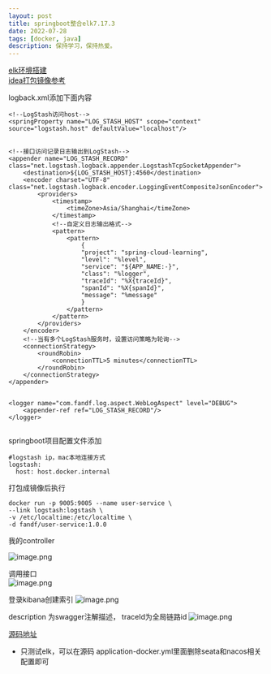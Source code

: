 ```yaml
---
layout: post
title: springboot整合elk7.17.3
date: 2022-07-28
tags: [docker, java]
description: 保持学习，保持热爱。
---
```


[elk环境搭建](http://fandf.top/2022/07/10/IDEA%E6%89%93%E5%8C%85docker%E9%95%9C%E5%83%8F/) \
[idea打包镜像参考](http://fandf.top/2022/07/28/IDEA%E6%89%93%E5%8C%85docker%E9%95%9C%E5%83%8F/)


logback.xml添加下面内容
```
<!--LogStash访问host-->
<springProperty name="LOG_STASH_HOST" scope="context" source="logstash.host" defaultValue="localhost"/>


<!--接口访问记录日志输出到LogStash-->
<appender name="LOG_STASH_RECORD" class="net.logstash.logback.appender.LogstashTcpSocketAppender">
    <destination>${LOG_STASH_HOST}:4560</destination>
    <encoder charset="UTF-8" class="net.logstash.logback.encoder.LoggingEventCompositeJsonEncoder">
        <providers>
            <timestamp>
                <timeZone>Asia/Shanghai</timeZone>
            </timestamp>
            <!--自定义日志输出格式-->
            <pattern>
                <pattern>
                    {
                    "project": "spring-cloud-learning",
                    "level": "%level",
                    "service": "${APP_NAME:-}",
                    "class": "%logger",
                    "traceId": "%X{traceId}",
                    "spanId": "%X{spanId}",
                    "message": "%message"
                    }
                </pattern>
            </pattern>
        </providers>
    </encoder>
    <!--当有多个LogStash服务时，设置访问策略为轮询-->
    <connectionStrategy>
        <roundRobin>
            <connectionTTL>5 minutes</connectionTTL>
        </roundRobin>
    </connectionStrategy>
</appender>


<logger name="com.fandf.log.aspect.WebLogAspect" level="DEBUG">
    <appender-ref ref="LOG_STASH_RECORD"/>
</logger>


```

springboot项目配置文件添加
```
#logstash ip，mac本地连接方式
logstash:
  host: host.docker.internal
```

打包成镜像后执行
```
docker run -p 9005:9005 --name user-service \
--link logstash:logstash \
-v /etc/localtime:/etc/localtime \
-d fandf/user-service:1.0.0
```
我的controller

![image.png](https://p6-juejin.byteimg.com/tos-cn-i-k3u1fbpfcp/98a4a7bd4f4d4e6e98b85202ec661467~tplv-k3u1fbpfcp-watermark.image?)

调用接口\
![image.png](https://p3-juejin.byteimg.com/tos-cn-i-k3u1fbpfcp/67d5dac186fd4fe6ad9d31966551a97d~tplv-k3u1fbpfcp-watermark.image?)

登录kibana创建索引
![image.png](https://p6-juejin.byteimg.com/tos-cn-i-k3u1fbpfcp/42ece61216004d1d8b69cd897267e5bd~tplv-k3u1fbpfcp-watermark.image?)

description 为swagger注解描述， traceId为全局链路id
![image.png](https://p1-juejin.byteimg.com/tos-cn-i-k3u1fbpfcp/1576dd4d3ea94677ad0c1ed7c931a852~tplv-k3u1fbpfcp-watermark.image?)

[源码地址](https://github.com/fandf/SpringCloudLearning/tree/master/fdf-demo/seata-demo/user-service)
* 只测试elk，可以在源码 application-docker.yml里面删除seata和nacos相关配置即可